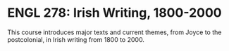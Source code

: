# ENGL 278: Irish Writing, 1800-2000

This course introduces major texts and current themes, from Joyce to the postcolonial, in Irish writing from 1800 to 2000.